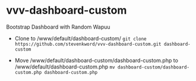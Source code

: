 # vvv-dashboard-custom
Bootstrap Dashboard with Random Wapuu

* Clone to /www/default/dashboard-custom/
`git clone https://github.com/stevenkword/vvv-dashboard-custom.git dashboard-custom`

* Move /www/default/dashboard-custom/dashboard-custom.php to /www/default/dashboard-custom.php
`mv dashboard-custom/dashboard-custom.php dashboard-custom.php`
